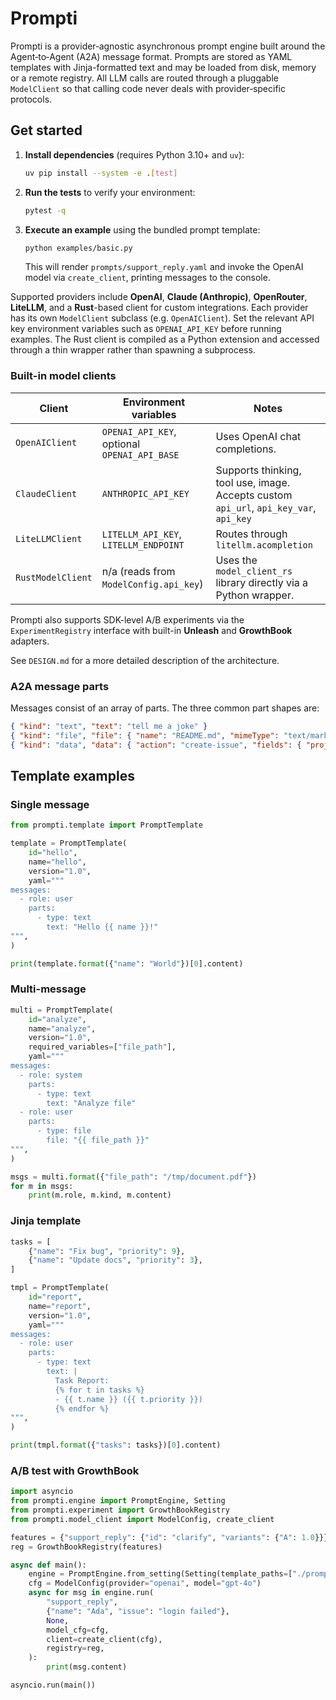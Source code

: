 # Prompti

Prompti is a provider‑agnostic asynchronous prompt engine built around the
Agent‑to‑Agent (A2A) message format. Prompts are stored as YAML templates with Jinja-formatted text and
may be loaded from disk, memory or a remote registry. All LLM calls are routed
through a pluggable `ModelClient` so that calling code never deals with
provider‑specific protocols.

## Get started

1. **Install dependencies** (requires Python 3.10+ and `uv`):

   ```bash
   uv pip install --system -e .[test]
   ```

2. **Run the tests** to verify your environment:

   ```bash
   pytest -q
   ```

3. **Execute an example** using the bundled prompt template:

   ```bash
   python examples/basic.py
   ```

   This will render `prompts/support_reply.yaml` and invoke the
   OpenAI model via `create_client`, printing messages to the console.

Supported providers include **OpenAI**, **Claude (Anthropic)**, **OpenRouter**,
**LiteLLM**, and a **Rust**-based client for custom integrations.  Each provider
has its own `ModelClient` subclass (e.g. `OpenAIClient`).  Set the relevant API
key environment variables such as `OPENAI_API_KEY` before running examples.  The
Rust client is compiled as a Python extension and accessed through a thin
wrapper rather than spawning a subprocess.

### Built-in model clients

| Client            | Environment variables                        | Notes                              |
| ----------------- | -------------------------------------------- | ---------------------------------- |
| `OpenAIClient`    | `OPENAI_API_KEY`, optional `OPENAI_API_BASE` | Uses OpenAI chat completions.       |
| `ClaudeClient`    | `ANTHROPIC_API_KEY`                          | Supports thinking, tool use, image. Accepts custom `api_url`, `api_key_var`, `api_key` |
| `LiteLLMClient`   | `LITELLM_API_KEY`, `LITELLM_ENDPOINT`        | Routes through `litellm.acompletion` |
| `RustModelClient` | n/a (reads from `ModelConfig.api_key`)       | Uses the `model_client_rs` library directly via a Python wrapper. |

Prompti also supports SDK-level A/B experiments via the `ExperimentRegistry`
interface with built-in **Unleash** and **GrowthBook** adapters.

See `DESIGN.md` for a more detailed description of the architecture.

### A2A message parts

Messages consist of an array of parts. The three common part shapes are:

```json
{ "kind": "text", "text": "tell me a joke" }
{ "kind": "file", "file": { "name": "README.md", "mimeType": "text/markdown", "bytes": "IyBTYW1wbGUgTWFya2Rvd24gZmlsZQoK…" } }
{ "kind": "data", "data": { "action": "create-issue", "fields": { "project": "MLInfra", "severity": "high", "title": "GPU node failure" } } }
```

## Template examples

### Single message

```python
from prompti.template import PromptTemplate

template = PromptTemplate(
    id="hello",
    name="hello",
    version="1.0",
    yaml="""
messages:
  - role: user
    parts:
      - type: text
        text: "Hello {{ name }}!"
""",
)

print(template.format({"name": "World"})[0].content)
```

### Multi-message

```python
multi = PromptTemplate(
    id="analyze",
    name="analyze",
    version="1.0",
    required_variables=["file_path"],
    yaml="""
messages:
  - role: system
    parts:
      - type: text
        text: "Analyze file"
  - role: user
    parts:
      - type: file
        file: "{{ file_path }}"
""",
)

msgs = multi.format({"file_path": "/tmp/document.pdf"})
for m in msgs:
    print(m.role, m.kind, m.content)
```

### Jinja template

```python
tasks = [
    {"name": "Fix bug", "priority": 9},
    {"name": "Update docs", "priority": 3},
]

tmpl = PromptTemplate(
    id="report",
    name="report",
    version="1.0",
    yaml="""
messages:
  - role: user
    parts:
      - type: text
        text: |
          Task Report:
          {% for t in tasks %}
          - {{ t.name }} ({{ t.priority }})
          {% endfor %}
""",
)

print(tmpl.format({"tasks": tasks})[0].content)
```

### A/B test with GrowthBook

```python
import asyncio
from prompti.engine import PromptEngine, Setting
from prompti.experiment import GrowthBookRegistry
from prompti.model_client import ModelConfig, create_client

features = {"support_reply": {"id": "clarify", "variants": {"A": 1.0}}}
reg = GrowthBookRegistry(features)

async def main():
    engine = PromptEngine.from_setting(Setting(template_paths=["./prompts"]))
    cfg = ModelConfig(provider="openai", model="gpt-4o")
    async for msg in engine.run(
        "support_reply",
        {"name": "Ada", "issue": "login failed"},
        None,
        model_cfg=cfg,
        client=create_client(cfg),
        registry=reg,
    ):
        print(msg.content)

asyncio.run(main())
```
